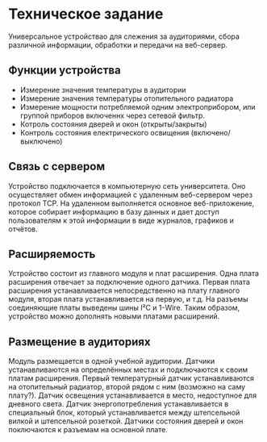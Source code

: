 Техническое задание
===================
Универсальное устройствао для слежения за аудиториями, сбора различной информации, обработки и передачи на веб-сервер.

Функции устройства
------------------
* Измерение значения температуры в аудитории
* Измерение значения температуры отопительного радиатора
* Измерение мощности потребляемой одним электроприбором, или группой приборов включеннх через сетевой фильтр.
* Котроль состояния дверей и окон (открыты/закрыты)
* Контроль состояния електрического освищения (включено/выключено)

Связь с сервером
----------------
Устройство подключается в компьютерную сеть университета. Оно осуществляет обмен информацией с удаленным
веб-сервером через протокол TCP. На удаленном выполняется основное 
веб-приложение, которое собирает информацию в базу данных и дает доступ пользователям к этой информации 
в виде журналов, графиков и отчётов.

Расширяемость
-------------
Устройство состоит из главного модуля и плат расширения. Одна плата расширения отвечает за подключение одного датчика.
Первая плата расширения устанавливается непосредственно на плату главного модуля, вторая плата устанавливается на первую, и т.д.
На разъемы соединяющие платы выведены шины I²C и 1-Wire. Таким образом, устройство можно дополнять новыми платами расширений.

Размещение в аудиториях
-----------------------
Модуль размещается в одной учебной аудитории. Датчики устанавливаются на определённых местах 
и подключаются к своим платам расширения. Первый температурный датчик устанавливаются на отопительный радиатор,
второй рядом с ним (возможно на саму плату?). Датчик освещения устанавливается в место, недоступное для дневного света.
Датчик энергопотребления устанавливается в специальный блок, который устанавливается между штепсельной вилкой 
и штепсельной розеткой. Датчики состояния дверей и окон поключаются к разъемам на основной плате.